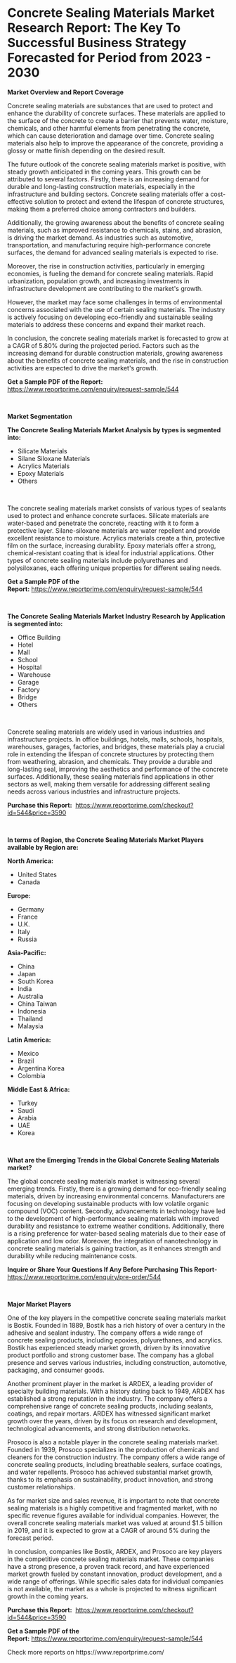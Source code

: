 <p><h1>Concrete Sealing Materials Market Research Report: The Key To Successful Business Strategy Forecasted for Period from 2023 - 2030</h1></p><p><strong>Market Overview and Report Coverage</strong></p>
<p><p>Concrete sealing materials are substances that are used to protect and enhance the durability of concrete surfaces. These materials are applied to the surface of the concrete to create a barrier that prevents water, moisture, chemicals, and other harmful elements from penetrating the concrete, which can cause deterioration and damage over time. Concrete sealing materials also help to improve the appearance of the concrete, providing a glossy or matte finish depending on the desired result.</p><p>The future outlook of the concrete sealing materials market is positive, with steady growth anticipated in the coming years. This growth can be attributed to several factors. Firstly, there is an increasing demand for durable and long-lasting construction materials, especially in the infrastructure and building sectors. Concrete sealing materials offer a cost-effective solution to protect and extend the lifespan of concrete structures, making them a preferred choice among contractors and builders.</p><p>Additionally, the growing awareness about the benefits of concrete sealing materials, such as improved resistance to chemicals, stains, and abrasion, is driving the market demand. As industries such as automotive, transportation, and manufacturing require high-performance concrete surfaces, the demand for advanced sealing materials is expected to rise.</p><p>Moreover, the rise in construction activities, particularly in emerging economies, is fueling the demand for concrete sealing materials. Rapid urbanization, population growth, and increasing investments in infrastructure development are contributing to the market's growth.</p><p>However, the market may face some challenges in terms of environmental concerns associated with the use of certain sealing materials. The industry is actively focusing on developing eco-friendly and sustainable sealing materials to address these concerns and expand their market reach.</p><p>In conclusion, the concrete sealing materials market is forecasted to grow at a CAGR of 5.80% during the projected period. Factors such as the increasing demand for durable construction materials, growing awareness about the benefits of concrete sealing materials, and the rise in construction activities are expected to drive the market's growth.</p></p>
<p><strong>Get a Sample PDF of the Report:</strong> <a href="https://www.reportprime.com/enquiry/request-sample/544">https://www.reportprime.com/enquiry/request-sample/544</a></p>
<p>&nbsp;</p>
<p><strong>Market Segmentation</strong></p>
<p><strong>The Concrete Sealing Materials Market Analysis by types is segmented into:</strong></p>
<p><ul><li>Silicate Materials</li><li>Silane Siloxane Materials</li><li>Acrylics Materials</li><li>Epoxy Materials</li><li>Others</li></ul></p>
<p>&nbsp;</p>
<p><p>The concrete sealing materials market consists of various types of sealants used to protect and enhance concrete surfaces. Silicate materials are water-based and penetrate the concrete, reacting with it to form a protective layer. Silane-siloxane materials are water repellent and provide excellent resistance to moisture. Acrylics materials create a thin, protective film on the surface, increasing durability. Epoxy materials offer a strong, chemical-resistant coating that is ideal for industrial applications. Other types of concrete sealing materials include polyurethanes and polysiloxanes, each offering unique properties for different sealing needs.</p></p>
<p><strong>Get a Sample PDF of the Report:</strong>&nbsp;<a href="https://www.reportprime.com/enquiry/request-sample/544">https://www.reportprime.com/enquiry/request-sample/544</a></p>
<p>&nbsp;</p>
<p><strong>The Concrete Sealing Materials Market Industry Research by Application is segmented into:</strong></p>
<p><ul><li>Office Building</li><li>Hotel</li><li>Mall</li><li>School</li><li>Hospital</li><li>Warehouse</li><li>Garage</li><li>Factory</li><li>Bridge</li><li>Others</li></ul></p>
<p>&nbsp;</p>
<p><p>Concrete sealing materials are widely used in various industries and infrastructure projects. In office buildings, hotels, malls, schools, hospitals, warehouses, garages, factories, and bridges, these materials play a crucial role in extending the lifespan of concrete structures by protecting them from weathering, abrasion, and chemicals. They provide a durable and long-lasting seal, improving the aesthetics and performance of the concrete surfaces. Additionally, these sealing materials find applications in other sectors as well, making them versatile for addressing different sealing needs across various industries and infrastructure projects.</p></p>
<p><strong>Purchase this Report:</strong>&nbsp; <a href="https://www.reportprime.com/checkout?id=544&price=3590">https://www.reportprime.com/checkout?id=544&price=3590</a></p>
<p>&nbsp;</p>
<p><strong>In terms of Region, the Concrete Sealing Materials Market Players available by Region are:</strong></p>
<p>
    <p> <strong> North America: </strong>
        <ul>
            <li>United States</li>
            <li>Canada</li>
        </ul>
        </p> 
    <p> <strong> Europe: </strong>
        <ul>
            <li>Germany</li>
            <li>France</li>
            <li>U.K.</li>
            <li>Italy</li>
            <li>Russia</li>
        </ul>
        </p> 
    <p> <strong> Asia-Pacific: </strong>
        <ul>
            <li>China</li>
            <li>Japan</li>
            <li>South Korea</li>
            <li>India</li>
            <li>Australia</li>
            <li>China Taiwan</li>
            <li>Indonesia</li>
            <li>Thailand</li>
            <li>Malaysia</li>
        </ul>
        </p> 
    <p> <strong> Latin America: </strong>
        <ul>
            <li>Mexico</li>
            <li>Brazil</li>
            <li>Argentina Korea</li>
            <li>Colombia</li>
        </ul>
        </p> 
    <p> <strong> Middle East & Africa: </strong>
        <ul>
            <li>Turkey</li>
            <li>Saudi</li>
            <li>Arabia</li>
            <li>UAE</li>
            <li>Korea</li>
        </ul>
    </p>
    </p>
<p>&nbsp;</p>
<p><strong>What are the Emerging Trends in the Global Concrete Sealing Materials market?</strong></p>
<p><p>The global concrete sealing materials market is witnessing several emerging trends. Firstly, there is a growing demand for eco-friendly sealing materials, driven by increasing environmental concerns. Manufacturers are focusing on developing sustainable products with low volatile organic compound (VOC) content. Secondly, advancements in technology have led to the development of high-performance sealing materials with improved durability and resistance to extreme weather conditions. Additionally, there is a rising preference for water-based sealing materials due to their ease of application and low odor. Moreover, the integration of nanotechnology in concrete sealing materials is gaining traction, as it enhances strength and durability while reducing maintenance costs.</p></p>
<p><strong>Inquire or Share Your Questions If Any Before Purchasing This Report</strong>- <a href="https://www.reportprime.com/enquiry/pre-order/544">https://www.reportprime.com/enquiry/pre-order/544</a></p>
<p>&nbsp;</p>
<p><strong>Major Market Players</strong></p>
<p><p>One of the key players in the competitive concrete sealing materials market is Bostik. Founded in 1889, Bostik has a rich history of over a century in the adhesive and sealant industry. The company offers a wide range of concrete sealing products, including epoxies, polyurethanes, and acrylics. Bostik has experienced steady market growth, driven by its innovative product portfolio and strong customer base. The company has a global presence and serves various industries, including construction, automotive, packaging, and consumer goods.</p><p>Another prominent player in the market is ARDEX, a leading provider of specialty building materials. With a history dating back to 1949, ARDEX has established a strong reputation in the industry. The company offers a comprehensive range of concrete sealing products, including sealants, coatings, and repair mortars. ARDEX has witnessed significant market growth over the years, driven by its focus on research and development, technological advancements, and strong distribution networks.</p><p>Prosoco is also a notable player in the concrete sealing materials market. Founded in 1939, Prosoco specializes in the production of chemicals and cleaners for the construction industry. The company offers a wide range of concrete sealing products, including breathable sealers, surface coatings, and water repellents. Prosoco has achieved substantial market growth, thanks to its emphasis on sustainability, product innovation, and strong customer relationships.</p><p>As for market size and sales revenue, it is important to note that concrete sealing materials is a highly competitive and fragmented market, with no specific revenue figures available for individual companies. However, the overall concrete sealing materials market was valued at around $1.5 billion in 2019, and it is expected to grow at a CAGR of around 5% during the forecast period.</p><p>In conclusion, companies like Bostik, ARDEX, and Prosoco are key players in the competitive concrete sealing materials market. These companies have a strong presence, a proven track record, and have experienced market growth fueled by constant innovation, product development, and a wide range of offerings. While specific sales data for individual companies is not available, the market as a whole is projected to witness significant growth in the coming years.</p></p>
<p><strong>Purchase this Report:</strong>&nbsp;&nbsp;<a href="https://www.reportprime.com/checkout?id=544&price=3590">https://www.reportprime.com/checkout?id=544&price=3590</a></p>
<p></p>
<p><strong>Get a Sample PDF of the Report:</strong>&nbsp;<a href="https://www.reportprime.com/enquiry/request-sample/544">https://www.reportprime.com/enquiry/request-sample/544</a></p>
<p>Check more reports on https://www.reportprime.com/</p>